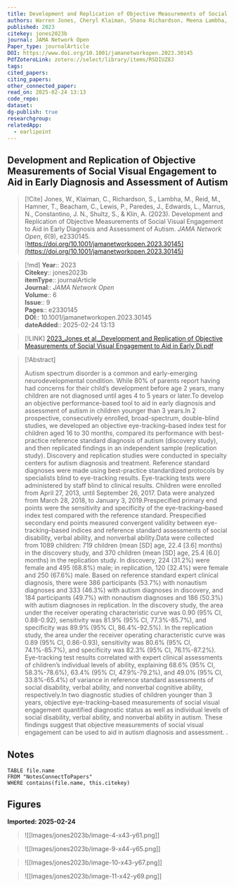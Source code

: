 ```yaml
---
title: Development and Replication of Objective Measurements of Social Visual Engagement to Aid in Early Diagnosis and Assessment of Autism
authors: Warren Jones, Cheryl Klaiman, Shana Richardson, Meena Lambha, Morganne Reid, Taralee Hamner, Chloe Beacham, Peter Lewis, Jose Paredes, Laura Edwards, Natasha Marrus, John N. Constantino, Sarah Shultz, Ami Klin
published: 2023
citekey: jones2023b
journal: JAMA Network Open
Paper_type: journalArticle
DOI: https://www.doi.org/10.1001/jamanetworkopen.2023.30145
PdfZoteroLink: zotero://select/library/items/RSDIUZ8J
tags: 
cited_papers: 
citing_papers: 
other_connected_paper: 
read_on: 2025-02-24 13:13
code_repo: 
dataset: 
dg-publish: true
researchgroup: 
relatedApp:
  - earlipoint
---
```


## Development and Replication of Objective Measurements of Social Visual Engagement to Aid in Early Diagnosis and Assessment of Autism

> [!Cite]
> Jones, W., Klaiman, C., Richardson, S., Lambha, M., Reid, M., Hamner, T., Beacham, C., Lewis, P., Paredes, J., Edwards, L., Marrus, N., Constantino, J. N., Shultz, S., & Klin, A. (2023). Development and Replication of Objective Measurements of Social Visual Engagement to Aid in Early Diagnosis and Assessment of Autism. _JAMA Network Open_, _6_(9), e2330145. [https://doi.org/10.1001/jamanetworkopen.2023.30145](https://doi.org/10.1001/jamanetworkopen.2023.30145)


>[!md]
> **Year**:: 2023   
> **Citekey**:: jones2023b  
> **itemType**:: journalArticle  
> **Journal**:: *JAMA Network Open*  
> **Volume**:: 6  
> **Issue**:: 9   
> **Pages**:: e2330145  
> **DOI**:: 10.1001/jamanetworkopen.2023.30145    
> **dateAdded**:: 2025-02-24 13:13

> [!LINK] 
> [2023_Jones et al._Development and Replication of Objective Measurements of Social Visual Engagement to Aid in Early Di.pdf](zotero://select/library/items/WQ2HDUDZ)

> [!Abstract]
>
> Autism spectrum disorder is a common and early-emerging neurodevelopmental condition. While 80% of parents report having had concerns for their child’s development before age 2 years, many children are not diagnosed until ages 4 to 5 years or later.To develop an objective performance-based tool to aid in early diagnosis and assessment of autism in children younger than 3 years.In 2 prospective, consecutively enrolled, broad-spectrum, double-blind studies, we developed an objective eye-tracking–based index test for children aged 16 to 30 months, compared its performance with best-practice reference standard diagnosis of autism (discovery study), and then replicated findings in an independent sample (replication study). Discovery and replication studies were conducted in specialty centers for autism diagnosis and treatment. Reference standard diagnoses were made using best-practice standardized protocols by specialists blind to eye-tracking results. Eye-tracking tests were administered by staff blind to clinical results. Children were enrolled from April 27, 2013, until September 26, 2017. Data were analyzed from March 28, 2018, to January 3, 2019.Prespecified primary end points were the sensitivity and specificity of the eye-tracking–based index test compared with the reference standard. Prespecified secondary end points measured convergent validity between eye-tracking–based indices and reference standard assessments of social disability, verbal ability, and nonverbal ability.Data were collected from 1089 children: 719 children (mean [SD] age, 22.4 [3.6] months) in the discovery study, and 370 children (mean [SD] age, 25.4 [6.0] months) in the replication study. In discovery, 224 (31.2%) were female and 495 (68.8%) male; in replication, 120 (32.4%) were female and 250 (67.6%) male. Based on reference standard expert clinical diagnosis, there were 386 participants (53.7%) with nonautism diagnoses and 333 (46.3%) with autism diagnoses in discovery, and 184 participants (49.7%) with nonautism diagnoses and 186 (50.3%) with autism diagnoses in replication. In the discovery study, the area under the receiver operating characteristic curve was 0.90 (95% CI, 0.88-0.92), sensitivity was 81.9% (95% CI, 77.3%-85.7%), and specificity was 89.9% (95% CI, 86.4%-92.5%). In the replication study, the area under the receiver operating characteristic curve was 0.89 (95% CI, 0.86-0.93), sensitivity was 80.6% (95% CI, 74.1%-85.7%), and specificity was 82.3% (95% CI, 76.1%-87.2%). Eye-tracking test results correlated with expert clinical assessments of children’s individual levels of ability, explaining 68.6% (95% CI, 58.3%-78.6%), 63.4% (95% CI, 47.9%-79.2%), and 49.0% (95% CI, 33.8%-65.4%) of variance in reference standard assessments of social disability, verbal ability, and nonverbal cognitive ability, respectively.In two diagnostic studies of children younger than 3 years, objective eye-tracking–based measurements of social visual engagement quantified diagnostic status as well as individual levels of social disability, verbal ability, and nonverbal ability in autism. These findings suggest that objective measurements of social visual engagement can be used to aid in autism diagnosis and assessment.
>.
> 


## Notes

```dataview 
TABLE file.name 
FROM "NotesConnectToPapers" 
WHERE contains(file.name, this.citekey)
```



## Figures

**Imported: 2025-02-24**

> ![[Images/jones2023b/image-4-x43-y61.png]]

> ![[Images/jones2023b/image-9-x44-y65.png]]

> ![[Images/jones2023b/image-10-x43-y67.png]]

> ![[Images/jones2023b/image-11-x42-y69.png]]